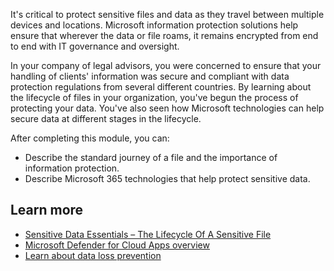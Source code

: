 It's critical to protect sensitive files and data as they travel between multiple devices and locations. Microsoft information protection solutions help ensure that wherever the data or file roams, it remains encrypted from end to end with IT governance and oversight.

In your company of legal advisors, you were concerned to ensure that your handling of clients' information was secure and compliant with data protection regulations from several different countries. By learning about the lifecycle of files in your organization, you've begun the process of protecting your data. You've also seen how Microsoft technologies can help secure data at different stages in the lifecycle.

After completing this module, you can:

- Describe the standard journey of a file and the importance of information protection.
- Describe Microsoft 365 technologies that help protect sensitive data.

## Learn more

- [Sensitive Data Essentials – The Lifecycle Of A Sensitive File](https://www.microsoft.com/microsoft-365/business-insights-ideas/resources/life-cycle-of-a-sensitive-file)
- [Microsoft Defender for Cloud Apps overview](/cloud-app-security/what-is-cloud-app-security)
- [Learn about data loss prevention](/microsoft-365/compliance/dlp-learn-about-dlp)
